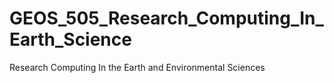 # GEOS_505_Research_Computing_In_Earth_Science
Research Computing In the Earth and Environmental Sciences
